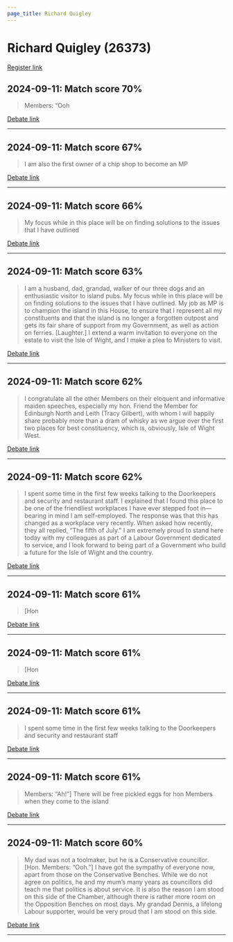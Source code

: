 ```yaml
---
page_title: Richard Quigley
---
```


# Richard Quigley  (26373)

[Register link](https://www.theyworkforyou.com/mp/26373/register)



## 2024-09-11: Match score 70%

>Members: “Ooh

[Debate link](https://www.theyworkforyou.com/debates/?id=2024-09-11b.908.1) 

---



## 2024-09-11: Match score 67%

>I am also the first owner of a chip shop to become an MP

[Debate link](https://www.theyworkforyou.com/debates/?id=2024-09-11b.908.1) 

---



## 2024-09-11: Match score 66%

>My focus while in this place will be on finding solutions to the issues that I have outlined

[Debate link](https://www.theyworkforyou.com/debates/?id=2024-09-11b.908.1) 

---



## 2024-09-11: Match score 63%

>I am a husband, dad, grandad, walker of our three dogs and an enthusiastic visitor to island pubs. My focus while in this place will be on finding solutions to the issues that I have outlined. My job as MP is to champion the island in this House, to ensure that I represent all my constituents and that the island is no longer a forgotten outpost and gets its fair share of support from my Government, as well as action on ferries. [Laughter.] I extend a warm invitation to everyone on the estate to visit the Isle of Wight, and I make a plea to Ministers to visit.

[Debate link](https://www.theyworkforyou.com/debates/?id=2024-09-11b.908.1) 

---



## 2024-09-11: Match score 62%

>I congratulate all the other Members on their eloquent and informative maiden speeches, especially my hon. Friend the Member for Edinburgh North and Leith (Tracy Gilbert), with whom I will happily share probably more than a dram of whisky as we argue over the first two places for best constituency, which is, obviously, Isle of Wight West.

[Debate link](https://www.theyworkforyou.com/debates/?id=2024-09-11b.908.1) 

---



## 2024-09-11: Match score 62%

>I spent some time in the first few weeks talking to the Doorkeepers and security and restaurant staff. I explained that I found this place to be one of the friendliest workplaces I have ever stepped foot in—bearing in mind I am self-employed. The response was that this has changed as a workplace very recently. When asked  how recently, they all replied, “The fifth of July.” I am extremely proud to stand here today with my colleagues as part of a Labour Government dedicated to service, and I look forward to being part of a Government who build a future for the Isle of Wight and the country.

[Debate link](https://www.theyworkforyou.com/debates/?id=2024-09-11b.908.1) 

---



## 2024-09-11: Match score 61%

>[Hon

[Debate link](https://www.theyworkforyou.com/debates/?id=2024-09-11b.908.1) 

---



## 2024-09-11: Match score 61%

>[Hon

[Debate link](https://www.theyworkforyou.com/debates/?id=2024-09-11b.908.1) 

---



## 2024-09-11: Match score 61%

>I spent some time in the first few weeks talking to the Doorkeepers and security and restaurant staff

[Debate link](https://www.theyworkforyou.com/debates/?id=2024-09-11b.908.1) 

---



## 2024-09-11: Match score 61%

>Members: “Ah!”] There will be free pickled eggs for hon Members when they come to the island

[Debate link](https://www.theyworkforyou.com/debates/?id=2024-09-11b.908.1) 

---



## 2024-09-11: Match score 60%

>My dad was not a toolmaker, but he is a Conservative councillor. [Hon. Members: “Ooh.”] I have got the sympathy of everyone now, apart from those on the Conservative Benches. While we do not agree on politics, he and my mum’s many years as councillors did teach me that politics is about service. It is also the reason I am stood on this side of the Chamber, although there is rather more room on the Opposition Benches on most days. My grandad Dennis, a lifelong Labour supporter, would be very proud that I am stood on this side.

[Debate link](https://www.theyworkforyou.com/debates/?id=2024-09-11b.908.1) 

---

